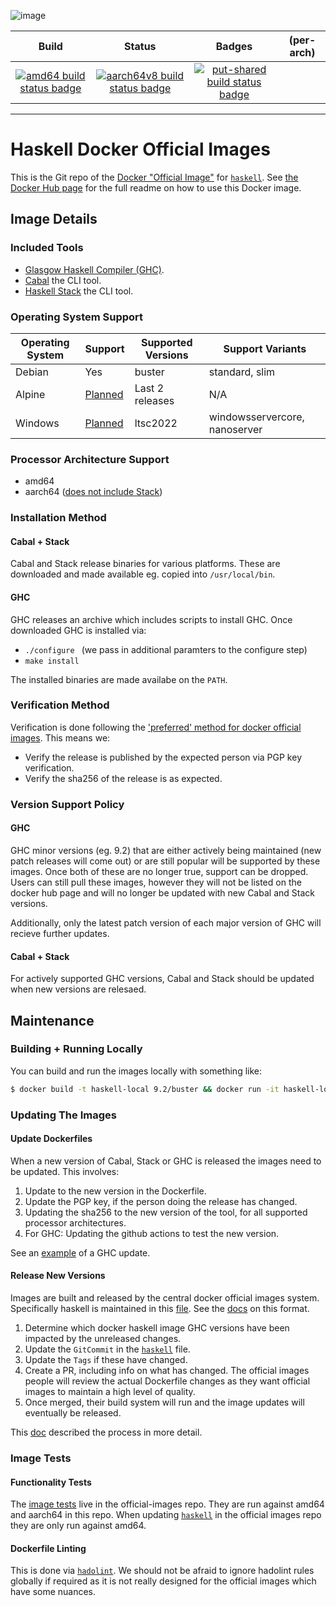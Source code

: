 ![image](https://github.com/haskell/docker-haskell/blob/master/logo.png?raw=true)

| Build | Status | Badges | (per-arch) |
|:-:|:-:|:-:|:-:|
| [![amd64 build status badge](https://img.shields.io/jenkins/s/https/doi-janky.infosiftr.net/job/multiarch/job/amd64/job/haskell.svg?label=amd64)](https://doi-janky.infosiftr.net/job/multiarch/job/amd64/job/haskell/) | [![aarch64v8 build status badge](https://img.shields.io/jenkins/s/https/doi-janky.infosiftr.net/job/multiarch/job/aarch64v8/job/haskell.svg?label=aarch64v8)](https://doi-janky.infosiftr.net/job/multiarch/job/aarch64v8/job/haskell/) | [![put-shared build status badge](https://img.shields.io/jenkins/s/https/doi-janky.infosiftr.net/job/put-shared/job/light/job/haskell.svg?label=put-shared)](https://doi-janky.infosiftr.net/job/put-shared/job/light/job/haskell/) |

---

# Haskell Docker Official Images

This is the Git repo of the [Docker "Official Image"](https://github.com/docker-library/official-images#what-are-official-images) for [`haskell`](https://hub.docker.com/_/haskell/). See [the Docker Hub page](https://hub.docker.com/_/haskell/) for the full readme on how to use this Docker image.

## Image Details

### Included Tools

* [Glasgow Haskell Compiler (GHC)](https://www.haskell.org/ghc/).
* [Cabal](https://cabal.readthedocs.io/en/stable/) the CLI tool.
* [Haskell Stack](https://docs.haskellstack.org/en/stable) the CLI tool.

### Operating System Support

| Operating System | Support | Supported Versions | Support Variants              |
|------------------|---------|--------------------|-------------------------------|
| Debian           | Yes     | buster             | standard, slim                |
| Alpine           | [Planned](https://github.com/haskell/docker-haskell/issues/22) | Last 2 releases    | N/A                           |
| Windows          | [Planned](https://github.com/haskell/docker-haskell/issues/3) | ltsc2022           | windowsservercore, nanoserver |

### Processor Architecture Support

* amd64
* aarch64 ([does not include Stack](https://github.com/haskell/docker-haskell/issues/59))

### Installation Method

#### Cabal + Stack

Cabal and Stack release binaries for various platforms. These are downloaded and made available eg. copied into `/usr/local/bin`.

#### GHC

GHC releases an archive which includes scripts to install GHC. Once downloaded GHC is installed via:

* `./configure ` (we pass in additional paramters to the configure step)
* `make install`

The installed binaries are made availabe on the `PATH`.

### Verification Method

Verification is done following the ['preferred' method for docker official images](https://github.com/docker-library/official-images#image-build). This means we:

* Verify the release is published by the expected person via PGP key verification.
* Verify the sha256 of the release is as expected.

### Version Support Policy

#### GHC

GHC minor versions (eg. 9.2) that are either actively being maintained (new patch releases will come out) or are still popular will be supported by these images. Once both of these are no longer true, support can be dropped. Users can still pull these images, however they will not be listed on the docker hub page and will no longer be updated with new Cabal and Stack versions.

Additionally, only the latest patch version of each major version of GHC will recieve further updates.

#### Cabal + Stack

For actively supported GHC versions, Cabal and Stack should be updated when new versions are relesaed.

## Maintenance

### Building + Running Locally

You can build and run the images locally with something like:

```bash
$ docker build -t haskell-local 9.2/buster && docker run -it haskell-local bash
```

### Updating The Images

#### Update Dockerfiles

When a new version of Cabal, Stack or GHC is released the images need to be updated. This involves:

1. Update to the new version in the Dockerfile.
2. Update the PGP key, if the person doing the release has changed.
3. Updating the sha256 to the new version of the tool, for all supported processor architectures.
4. For GHC: Updating the github actions to test the new version.

See an [example](https://github.com/haskell/docker-haskell/pull/83/files) of a GHC update.

#### Release New Versions

Images are built and released by the central docker official images system. Specifically haskell is maintained in this [file](https://github.com/docker-library/official-images/blob/master/library/haskell). See the [docs](https://github.com/docker-library/official-images#instruction-format) on this format.

1. Determine which docker haskell image GHC versions have been impacted by the unreleased changes.
2. Update the `GitCommit` in the [`haskell`](https://github.com/docker-library/official-images/blob/master/library/haskell) file.
3. Update the `Tags` if these have changed.
3. Create a PR, including info on what has changed. The official images people will review the actual Dockerfile changes as they want official images to maintain a high level of quality.
4. Once merged, their build system will run and the image updates will eventually be released.

This [doc](https://github.com/docker-library/faq#an-images-source-changed-in-git-now-what) described the process in more detail.

### Image Tests

#### Functionality Tests

The [image tests](https://github.com/docker-library/official-images/tree/master/test/tests) live in the official-images repo. They are run against amd64 and aarch64 in this repo. When updating [`haskell`](https://github.com/docker-library/official-images/blob/master/library/haskell) in the official images repo they are only run against amd64.

#### Dockerfile Linting

This is done via [`hadolint`](https://github.com/hadolint/hadolint). We should not be afraid to ignore hadolint rules globally if required as it is not really designed for the official images which have some nuances.
